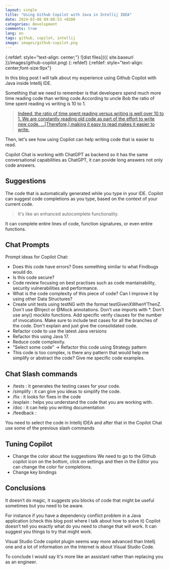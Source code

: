 ```yaml
---
layout: single
title: "Using Github Copilot with Java in Intellij IDEA"
date: 2024-03-08 09:08:53 +0200
categories: development
comments: true
lang: en
tags: github, copilot, intellij
image: images/github-copilot.png
---
```


{:refdef: style="text-align: center;"}
![dist files]({{ site.baseurl }}/images/github-copilot.png)
{: refdef}
{:refdef: style="text-align: center;font-size:9px"}


In this blog post I will talk about my experience using Github Copilot with Java inside Intellij IDE. 

Something that we need to remember is that developers spend much more time reading code than writing code.According to uncle Bob the ratio of time spent reading vs writing is 10 to 1. 

> <a href="https://www.goodreads.com/quotes/835238-indeed-the-ratio-of-time-spent-reading-versus-writing-is"> Indeed, the ratio of time spent reading versus writing is well over 10 to 1. We are constantly reading old code as part of the effort to write new code. ...[Therefore,] making it easy to read makes it easier to write. </a>

Then, let's see how using Copilot can help writing code that is easier to read. 

Copilot Chat is working with ChatGPT as backend so it has the same conversational capabilities as ChatGPT, it can povide long answers not only code answers.

Suggestions 
-------------------------
The code that is automatically generated while you type in your IDE. Copilot can suggest code completions as you type, based on the context of your current code. 

> It's like an enhanced autocomplete functionality.

It can complete entire lines of code, function signatures, or even entire functions.

Chat Prompts 
-------------------------
Prompt ideas for Copilot Chat:
- Does this code have errors? Does something similar to what Findbugs would do. 
- Is this code secure?
- Code review focusing on best practises such as code mantainability, security vulnerabilities and performance. 
- What is the code complexity of this piece of code? Can I improve it by using other Data Structures?
- Create unit tests using testNG with the format testGivenXWhenYThenZ. Don't use @Inject or @Mock annotations. Don't use imports with *. Don't use any() mockito functions. Add specific verify clauses for the number of invocations. Make sure to include test cases for all the branches of the code. Don't explain and just give the consolidated code. 
- Refactor code to use the latest Java versions
- Refactor this using Java 17.
- Reduce code complexity.
- "Select some code" -> Refactor this code using Strategy pattern 
- This code is too complex, is there any pattern that would help me simplify or abstract the code? Give me specific code examples.

Chat Slash commands
---------------------------
- /tests : it generates the testing cases for your code.
- /simplify : it can give you ideas to simplify the code.
- /fix : it looks for fixes in the code
- /explain : helps you understand the code that you are working with.
- /doc : it can help you writing documentation 
- /feedback : 

You need to select the code in Intellij IDEA and after that in the Copilot Chat use some of the previous slash commands

Tuning Copilot
------------------------- 
- Change the color about the suggestions 
We need to go to the Github copilot icon on the bottom, click on settings and then in the Editor you can change the color for completions. 
- Change key bindings

Conclusions
---------------------
It doesn’t do magic, it suggests you blocks of code that might be useful sometimes but you need to be aware.

For instance if you have a dependency conflict problem in a Java application (check this blog post where I talk about how to solve it) Copilot doesn’t tell you exactly what do you need to change that will work. It can suggest you things to try that might work.

Visual Studio Code copilot plugin seems way more advanced than Intellj one and a lot of information on the Internet is about Visual Studio Code.

To conclude I would say It's more like an assistant rather than replacing you as an engineer. 





